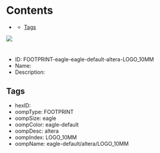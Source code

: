 



Contents
========

* [](#)
	* [Tags](#tags)
  
![][im]
# 

- ID: FOOTPRINT-eagle-eagle-default-altera-LOGO_10MM
- Name: 
- Description: 

## Tags

- hexID: 
- oompType: FOOTPRINT
- oompSize: eagle
- oompColor: eagle-default
- oompDesc: altera
- oompIndex: LOGO_10MM
- oompName: eagle-default/altera/LOGO_10MM



[im]: image.png
